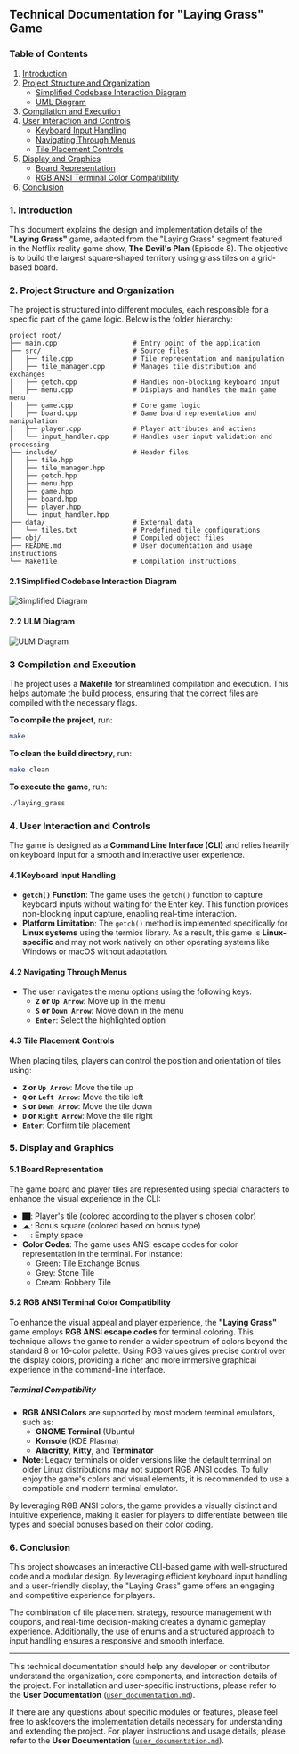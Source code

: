 ## Technical Documentation for "Laying Grass" Game

### Table of Contents
1. [Introduction](#1-introduction)
2. [Project Structure and Organization](#2-project-structure-and-organization)
   - [Simplified Codebase Interaction Diagram](#21-simplified-codebase-interaction-diagram)
   - [UML Diagram](#22-ulm-diagram)
3. [Compilation and Execution](#3-compilation-and-execution)
4. [User Interaction and Controls](#4-user-interaction-and-controls)
   - [Keyboard Input Handling](#41-keyboard-input-handling)
   - [Navigating Through Menus](#42-navigating-through-menus)
   - [Tile Placement Controls](#43-tile-placement-controls)
5. [Display and Graphics](#5-display-and-graphics)
   - [Board Representation](#51-board-representation)
   - [RGB ANSI Terminal Color Compatibility](#52-rgb-ansi-terminal-color-compatibility)
6. [Conclusion](#6-conclusion)

### 1. **Introduction**

This document explains the design and implementation details of the **"Laying Grass"** game, adapted from the "Laying Grass" segment featured in the Netflix reality game show, **The Devil's Plan** (Episode 8). The objective is to build the largest square-shaped territory using grass tiles on a grid-based board.

### 2. **Project Structure and Organization**

The project is structured into different modules, each responsible for a specific part of the game logic. Below is the folder hierarchy:

```
project_root/
├── main.cpp                   # Entry point of the application
├── src/                       # Source files
│   ├── tile.cpp               # Tile representation and manipulation
│   ├── tile_manager.cpp       # Manages tile distribution and exchanges
│   ├── getch.cpp              # Handles non-blocking keyboard input
│   ├── menu.cpp               # Displays and handles the main game menu
│   ├── game.cpp               # Core game logic
│   ├── board.cpp              # Game board representation and manipulation
│   ├── player.cpp             # Player attributes and actions
│   └── input_handler.cpp      # Handles user input validation and processing
├── include/                   # Header files
│   ├── tile.hpp
│   ├── tile_manager.hpp
│   ├── getch.hpp
│   ├── menu.hpp
│   ├── game.hpp
│   ├── board.hpp
│   ├── player.hpp
│   └── input_handler.hpp
├── data/                      # External data
│   └── tiles.txt              # Predefined tile configurations
├── obj/                       # Compiled object files
├── README.md                  # User documentation and usage instructions
└── Makefile                   # Compilation instructions
```

#### 2.1 **Simplified Codebase Interaction Diagram**
![Simplified Diagram](../img/simple_class.png)

#### 2.2 **ULM Diagram**
![ULM Diagram](../img/uml_class.png)

### 3 **Compilation and Execution**

The project uses a **Makefile** for streamlined compilation and execution. This helps automate the build process, ensuring that the correct files are compiled with the necessary flags.

**To compile the project**, run:
```bash
make
```

**To clean the build directory**, run:
```bash
make clean
```

**To execute the game**, run:
```bash
./laying_grass
```

### 4. **User Interaction and Controls**

The game is designed as a **Command Line Interface (CLI)** and relies heavily on keyboard input for a smooth and interactive user experience.

#### 4.1 **Keyboard Input Handling**

- **`getch()` Function**: The game uses the `getch()` function to capture keyboard inputs without waiting for the Enter key. This function provides non-blocking input capture, enabling real-time interaction.
- **Platform Limitation**: The `getch()` method is implemented specifically for **Linux systems** using the termios library. As a result, this game is **Linux-specific** and may not work natively on other operating systems like Windows or macOS without adaptation.

#### 4.2 **Navigating Through Menus**

- The user navigates the menu options using the following keys:
  - **`Z` or `Up Arrow`**: Move up in the menu
  - **`S` or `Down Arrow`**: Move down in the menu
  - **`Enter`**: Select the highlighted option

#### 4.3 **Tile Placement Controls**

When placing tiles, players can control the position and orientation of tiles using:
- **`Z` or `Up Arrow`**: Move the tile up
- **`Q` or `Left Arrow`**: Move the tile left
- **`S` or `Down Arrow`**: Move the tile down
- **`D` or `Right Arrow`**: Move the tile right
- **`Enter`**: Confirm tile placement

### 5. **Display and Graphics**

#### 5.1 **Board Representation**

The game board and player tiles are represented using special characters to enhance the visual experience in the CLI:
- **`██`**: Player's tile (colored according to the player's chosen color)
- **`◢◣`**: Bonus square (colored based on bonus type)
- **`  `**: Empty space
- **Color Codes**: The game uses ANSI escape codes for color representation in the terminal. For instance:
  - Green: Tile Exchange Bonus
  - Grey: Stone Tile
  - Cream: Robbery Tile

#### 5.2 **RGB ANSI Terminal Color Compatibility**

To enhance the visual appeal and player experience, the **"Laying Grass"** game employs **RGB ANSI escape codes** for terminal coloring. This technique allows the game to render a wider spectrum of colors beyond the standard 8 or 16-color palette. Using RGB values gives precise control over the display colors, providing a richer and more immersive graphical experience in the command-line interface.

##### **Terminal Compatibility**
- **RGB ANSI Colors** are supported by most modern terminal emulators, such as:
  - **GNOME Terminal** (Ubuntu)
  - **Konsole** (KDE Plasma)
  - **Alacritty**, **Kitty**, and **Terminator**
- **Note**: Legacy terminals or older versions like the default terminal on older Linux distributions may not support RGB ANSI codes. To fully enjoy the game's colors and visual elements, it is recommended to use a compatible and modern terminal emulator.

By leveraging RGB ANSI colors, the game provides a visually distinct and intuitive experience, making it easier for players to differentiate between tile types and special bonuses based on their color coding.

### 6. **Conclusion**

This project showcases an interactive CLI-based game with well-structured code and a modular design. By leveraging efficient keyboard input handling and a user-friendly display, the "Laying Grass" game offers an engaging and competitive experience for players. 

The combination of tile placement strategy, resource management with coupons, and real-time decision-making creates a dynamic gameplay experience. Additionally, the use of enums and a structured approach to input handling ensures a responsive and smooth interface.

---

This technical documentation should help any developer or contributor understand the organization, core components, and interaction details of the project. For installation and user-specific instructions, please refer to the **User Documentation** ([`user_documentation.md`](./user_documentation.md)).

If there are any questions about specific modules or features, please feel free to ask!covers the implementation details necessary for understanding and extending the project. For player instructions and usage details, please refer to the **User Documentation** ([`user_documentation.md`](./user_documentation.md)).
